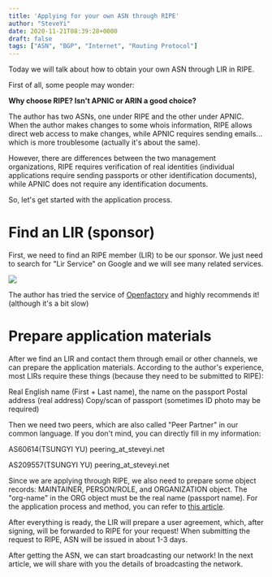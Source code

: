 ```yaml
---
title: 'Applying for your own ASN through RIPE'
author: "SteveYi"
date: 2020-11-21T08:39:28+0000
draft: false
tags: ["ASN", "BGP", "Internet", "Routing Protocol"]
---
```


Today we will talk about how to obtain your own ASN through LIR in RIPE.

First of all, some people may wonder:

**Why choose RIPE? Isn't APNIC or ARIN a good choice?**

The author has two ASNs, one under RIPE and the other under APNIC. 
When the author makes changes to some whois information, RIPE allows direct web access to make changes, while APNIC requires sending emails... which is more troublesome (actually it's about the same).

However, there are differences between the two management organizations, RIPE requires verification of real identities (individual applications require sending passports or other identification documents), while APNIC does not require any identification documents.

So, let's get started with the application process.

**Find an LIR (sponsor)**
==============

First, we need to find an RIPE member (LIR) to be our sponsor.
We just need to search for "Lir Service" on Google and we will see many related services.

![](https://static-a1.steveyi.net/media/blog/2020111814292492.png)

The author has tried the service of [Openfactory](https://freetransit.ch/) and highly recommends it! (although it's a bit slow)

**Prepare application materials**
==========

After we find an LIR and contact them through email or other channels, we can prepare the application materials.
According to the author's experience, most LIRs require these things (because they need to be submitted to RIPE):

Real English name (First + Last name), the name on the passport
Postal address (real address)
Copy/scan of passport (sometimes ID photo may be required)

Then we need two peers, which are also called "Peer Partner" in our common language.
If you don't mind, you can directly fill in my information:

AS60614(TSUNGYI YU)
peering_at_steveyi.net

AS209557(TSUNGYI YU)
peering_at_steveyi.net

Since we are applying through RIPE, we also need to prepare some object records: MAINTAINER, PERSON/ROLE, and ORGANIZATION object. 
The "org-name" in the ORG object must be the real name (passport name).
For the application process and method, you can refer to [this article](https://blog.steveyi.net/create-object-in-ripe-database/).

After everything is ready, the LIR will prepare a user agreement, which, after signing, will be forwarded to RIPE for your request!
When submitting the request to RIPE, ASN will be issued in about 1-3 days.

After getting the ASN, we can start broadcasting our network!
In the next article, we will share with you the details of broadcasting the network.

